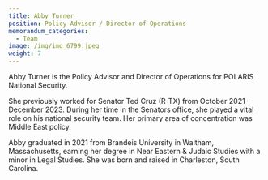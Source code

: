 ```yaml
---
title: Abby Turner
position: Policy Advisor / Director of Operations
memorandum_categories:
  - Team
image: /img/img_6799.jpeg
weight: 7
---
```

Abby Turner is the Policy Advisor and Director of Operations for POLARIS National Security.

She previously worked for Senator Ted Cruz (R-TX) from October 2021-December 2023. During her time in the Senators office, she played a vital role on his national security team. Her primary area of concentration was Middle East policy.

Abby graduated in 2021 from Brandeis University in Waltham, Massachusetts, earning her degree in Near Eastern & Judaic Studies with a minor in Legal Studies. She was born and raised in Charleston, South Carolina.
